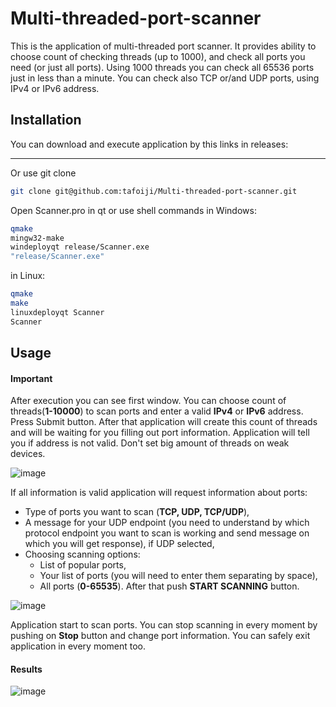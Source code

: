 # Multi-threaded-port-scanner

This is the application of multi-threaded port scanner. It provides ability to choose count of checking threads (up to 1000), and check all ports you need (or just all ports). Using 1000 threads you can check all 65536 ports just in less than a minute. You can check also TCP or/and UDP ports, using IPv4 or IPv6 address.

## Installation
You can download and execute application by this links in releases:



*************

Or use git clone 

```bash
git clone git@github.com:tafoiji/Multi-threaded-port-scanner.git
```

Open Scanner.pro in qt or use shell commands in Windows:
```bash
qmake
mingw32-make
windeployqt release/Scanner.exe
"release/Scanner.exe"
```

in Linux:
```bash
qmake
make
linuxdeployqt Scanner
Scanner
```





## Usage

#### Important

After execution you can see first window. You can choose count of threads(**1-10000**) to scan ports and enter a valid **IPv4** or **IPv6** address. Press Submit button. After that application will create this count of threads and will be waiting for you filling out port information. Application will tell you if address is not valid. Don't set big amount of threads on weak devices. 

![image](https://github.com/user-attachments/assets/52ffe0fb-68bc-43b2-88c3-91fe3624fa8f)

If all information is valid application will request information about ports: 
* Type of ports you want to scan (**TCP, UDP, TCP/UDP**),
* A message for your UDP endpoint (you need to understand by which protocol endpoint you want to scan is working and send message on which you will get response), if UDP selected,
* Choosing scanning options:
  * List of popular ports,
  * Your list of ports (you will need to enter them separating by space),
  * All ports (**0-65535**).
After that push **START SCANNING** button.

![image](https://github.com/user-attachments/assets/68ac4415-8a27-4301-a571-4580ef50dd4c)

Application start to scan ports.
You can stop scanning in every moment by pushing on **Stop** button and change port information. You can safely exit application in every moment too.

#### Results

![image](https://github.com/user-attachments/assets/c4788f1c-91a7-4b0d-9b39-bb0f183b6afc)



